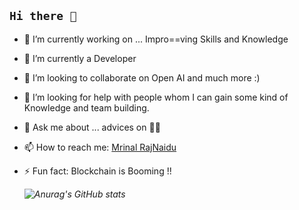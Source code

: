 ## `Hi there 👋`

- 🔭 I’m currently working on ...  Impro==ving Skills and Knowledge
 - 🌱 I’m currently a Developer 
 - 👯 I’m looking to collaborate on Open AI and much more :)
- 🤔 I’m looking for help with people whom I can gain some kind of Knowledge and team building.
- 💬 Ask me about ... advices on 🧑‍💻
- 📫 How to reach me: [Mrinal RajNaidu](https://www.linkedin.com/in/l-mrinal-raj)
- ⚡ Fun fact: Blockchain is Booming !!

  *![Anurag's GitHub stats](https://github-readme-stats.vercel.app/api?username=Mrinal12324&show_icons=true&theme=jolly)*

